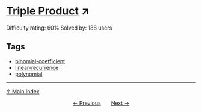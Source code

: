 # [Triple Product](https://projecteuler.net/problem=831) ↗️

Difficulty rating: 60%
Solved by: 188 users
## Tags

- [binomial-coefficient](../tags/binomial-coefficient.md)
- [linear-recurrence](../tags/linear-recurrence.md)
- [polynomial](../tags/polynomial.md)



---

[↑ Main Index](../README.md)


<div align=center><a href='830.md'>← Previous</a> &nbsp;&nbsp; &nbsp;&nbsp;  <a href='832.md'>Next →</a></div>
